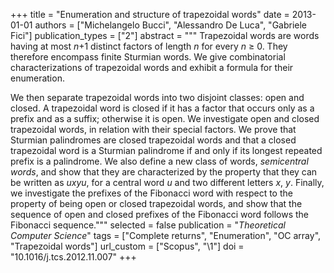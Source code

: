 +++
title = "Enumeration and structure of trapezoidal words"
date = 2013-01-01
authors = ["Michelangelo Bucci", "Alessandro De Luca", "Gabriele Fici"]
publication_types = ["2"]
abstract = """
Trapezoidal words are words having at most *n*+1 distinct factors of
length *n* for every *n* ≥ 0. They therefore encompass finite Sturmian
words. We give combinatorial characterizations of trapezoidal words and
exhibit a formula for their enumeration.

We then separate trapezoidal words into two disjoint classes: open and
closed. A trapezoidal word is closed if it has a factor that occurs only
as a prefix and as a suffix; otherwise it is open. We investigate open
and closed trapezoidal words, in relation with their special factors. We
prove that Sturmian palindromes are closed trapezoidal words and that a
closed trapezoidal word is a Sturmian palindrome if and only if its
longest repeated prefix is a palindrome. We also define a new class of
words, *semicentral words*, and show that they are characterized by the
property that they can be written as *uxyu*, for a central word *u* and
two different letters *x*, *y*. Finally, we investigate the prefixes of the
Fibonacci word with respect to the property of being open or closed
trapezoidal words, and show that the sequence of open and closed
prefixes of the Fibonacci word follows the Fibonacci sequence."""
selected = false
publication = "*Theoretical Computer Science*"
tags = ["Complete returns", "Enumeration", "OC array", "Trapezoidal words"]
url_custom = ["Scopus", "\1"]
doi = "10.1016/j.tcs.2012.11.007"
+++
